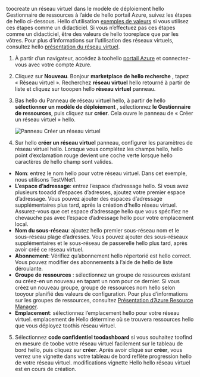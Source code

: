 toocreate un réseau virtuel dans le modèle de déploiement hello Gestionnaire de ressources à l’aide de hello portail Azure, suivez les étapes de hello ci-dessous. Hello d’utilisation [exemples de valeurs](#values) si vous utilisez ces étapes comme un didacticiel. Si vous n’effectuez pas ces étapes comme un didacticiel, être des valeurs de hello tooreplace que par les vôtres. Pour plus d’informations sur l’utilisation des réseaux virtuels, consultez hello [présentation du réseau virtuel](../articles/virtual-network/virtual-networks-overview.md).

1. À partir d’un navigateur, accédez à toohello [portail Azure](http://portal.azure.com) et connectez-vous avec votre compte Azure.
2. Cliquez sur **Nouveau**. Bonjour **marketplace de hello recherche** , tapez « Réseau virtuel ». Recherchez **réseau virtuel** hello retourné à partir de liste et cliquez sur tooopen hello **réseau virtuel** panneau.
3. Bas hello du Panneau de réseau virtuel hello, à partir de hello **sélectionner un modèle de déploiement** , sélectionnez **le Gestionnaire de ressources**, puis cliquez sur **créer**. Cela ouvre le panneau de « Créer un réseau virtuel » hello.

    ![Panneau Créer un réseau virtuel](./media/vpn-gateway-basic-vnet-s2s-rm-portal-include/createvnet.png "Panneau Créer un réseau virtuel")
4. Sur hello **créer un réseau virtuel** panneau, configurer les paramètres de réseau virtuel hello. Lorsque vous complétez les champs hello, hello point d’exclamation rouge devient une coche verte lorsque hello caractères de hello champ sont valides.

  - **Nom**: entrez le nom hello pour votre réseau virtuel. Dans cet exemple, nous utilisons TestVNet1.
  - **L’espace d’adressage**: entrez l’espace d’adressage hello. Si vous avez plusieurs tooadd d’espaces d’adresses, ajoutez votre premier espace d’adressage. Vous pouvez ajouter des espaces d’adressage supplémentaires plus tard, après la création d’hello réseau virtuel. Assurez-vous que cet espace d’adressage hello que vous spécifiez ne chevauche pas avec l’espace d’adressage hello pour votre emplacement local.
  - **Nom du sous-réseau**: ajoutez hello premier sous-réseau nom et le sous-réseau plage d’adresses. Vous pouvez ajouter des sous-réseaux supplémentaires et le sous-réseau de passerelle hello plus tard, après avoir créé ce réseau virtuel. 
  - **Abonnement**: Vérifiez qu’abonnement hello répertorié est hello correct. Vous pouvez modifier des abonnements à l’aide de hello de liste déroulante.
  - **Groupe de ressources** : sélectionnez un groupe de ressources existant ou créez-en un nouveau en tapant un nom pour ce dernier. Si vous créez un nouveau groupe, groupe de ressources nom hello selon tooyour planifié des valeurs de configuration. Pour plus d’informations sur les groupes de ressources, consultez [Présentation d’Azure Resource Manager](../articles/azure-resource-manager/resource-group-overview.md#resource-groups).
  - **Emplacement**: sélectionnez l’emplacement hello pour votre réseau virtuel. emplacement de Hello détermine où se trouvera ressources hello que vous déployez toothis réseau virtuel.

5. Sélectionnez **code confidentiel toodashboard** si vous souhaitez toofind en mesure de toobe votre réseau virtuel facilement sur le tableau de bord hello, puis cliquez sur **créer**. Après avoir cliqué sur **créer**, vous verrez une vignette dans votre tableau de bord reflète progression hello de votre réseau virtuel. modifications vignette Hello hello réseau virtuel est en cours de création.
